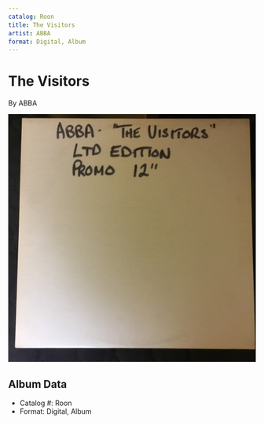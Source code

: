 ```yaml
---
catalog: Roon
title: The Visitors
artist: ABBA
format: Digital, Album
---
```


# The Visitors

By ABBA

![](../../assets/albumcovers/ABBA-The_Visitors.png)

## Album Data

- Catalog #: Roon
- Format: Digital, Album

